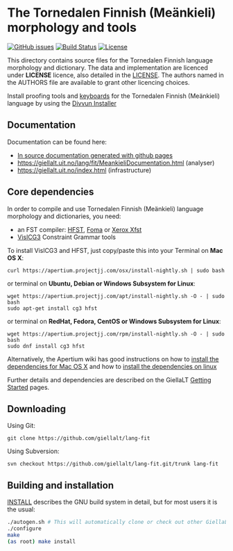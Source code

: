 The Tornedalen Finnish (Meänkieli) morphology and tools
=======================================================

[![GitHub issues](https://img.shields.io/github/issues-raw/giellalt/lang-fit)](https://github.com/giellalt/lang-fit/issues)
[![Build Status](https://github.com/giellalt/lang-fit/workflows/Speller%20CI+CD/badge.svg)](https://github.com/giellalt/lang-fit/actions)
[![License](https://img.shields.io/github/license/giellalt/lang-fit)](https://raw.githubusercontent.com/giellalt/lang-fit/main/LICENSE)

This directory contains source files for the Tornedalen Finnish language
morphology and dictionary. The data and implementation are licenced
under __LICENSE__ licence, also detailed in the
[LICENSE](https://github.com/giellalt/lang-fit/blob/main/LICENSE). The
authors named in the AUTHORS file are available to grant other licencing
choices.

Install proofing tools and [keyboards](https://github.com/giellalt/keyboard-fit)
for the Tornedalen Finnish (Meänkieli) language by using the [Divvun Installer](http://divvun.no)

Documentation
-------------

Documentation can be found here:

- [In source documentation generated with github
   pages](https://gilellalt.github.io/lang-fit/)
-   <https://giellalt.uit.no/lang/fit/MeankieliDocumentation.html>
    (analyser)
-   <https://giellalt.uit.no/index.html> (infrastructure)

Core dependencies
-----------------

In order to compile and use Tornedalen Finnish (Meänkieli) language morphology and
dictionaries, you need:

- an FST compiler: [HFST](https://github.com/hfst/hfst), [Foma](https://github.com/mhulden/foma) or [Xerox Xfst](https://web.stanford.edu/~laurik/fsmbook/home.html)
- [VislCG3](https://visl.sdu.dk/svn/visl/tools/vislcg3/trunk) Constraint Grammar tools

To install VislCG3 and HFST, just copy/paste this into your Terminal on **Mac OS X**:

```
curl https://apertium.projectjj.com/osx/install-nightly.sh | sudo bash
```

or terminal on **Ubuntu, Debian or Windows Subsystem for Linux**:

```
wget https://apertium.projectjj.com/apt/install-nightly.sh -O - | sudo bash
sudo apt-get install cg3 hfst
```

or terminal on **RedHat, Fedora, CentOS or Windows Subsystem for Linux**:

```
wget https://apertium.projectjj.com/rpm/install-nightly.sh -O - | sudo bash
sudo dnf install cg3 hfst
```

Alternatively, the Apertium wiki has good instructions on how to [install the dependencies for Mac
OS X](https://wiki.apertium.org/wiki/Apertium_on_Mac_OS_X) and how to [install
the dependencies on
linux](https://wiki.apertium.org/wiki/Installation_of_grammar_libraries)

Further details and dependencies are described on the GiellaLT [Getting Started](https://giellalt.uit.no/infra/GettingStarted.html) pages.

Downloading
-----------

Using Git:
```
git clone https://github.com/giellalt/lang-fit
```

Using Subversion:
```
svn checkout https://github.com/giellalt/lang-fit.git/trunk lang-fit
```

Building and installation
-------------------------

[INSTALL](https://github.com/giellalt/lang-fit/blob/main/INSTALL)
describes the GNU build system in detail, but for most users it is the usual:

```sh
./autogen.sh # This will automatically clone or check out other GiellaLT dependencies
./configure
make
(as root) make install
```
